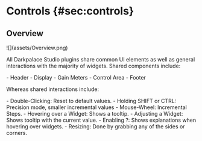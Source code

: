 
# Controls {#sec:controls}

## Overview
<div class="image">
![](assets/Overview.png)
</div>

All Darkpalace Studio plugins share common UI elements as well as general interactions with the 
majority of widgets. Shared components include:

<div class="block bg-dark-1">
- <span class="txt-yellow">Header</span>
- <span class="txt-purple">Display</span>
- <span class="txt-red">Gain Meters</span>
- <span class="txt-blue">Control Area</span>
- <span class="txt-green">Footer</span>
</div>

Whereas shared interactions include:

<div class="block bg-dark-2">
- <span class="txt-orange">Double-Clicking:</span> Reset to default values.
- <span class="txt-orange">Holding SHIFT or CTRL:</span> Precision mode, smaller incremental values
- <span class="txt-orange">Mouse-Wheel:</span> Incremental Steps.
- <span class="txt-orange">Hovering over a Widget:</span> Shows a tooltip.
- <span class="txt-orange">Adjusting a Widget:</span> Shows tooltip with the current value.
- <span class="txt-orange">Enabling ?:</span> Shows explanations when hovering over widgets.
- <span class="txt-orange">Resizing:</span> Done by grabbing any of the sides or corners.
</div>

<div class="pb"></div>
